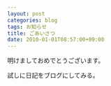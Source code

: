 ```yaml
---
layout: post
categories: blog
tags: お知らせ
title: ごあいさつ
date: 2010-01-01T08:57:00+09:00
---
```



明けましておめでとうございます。

試しに日記をブログにしてみる。
